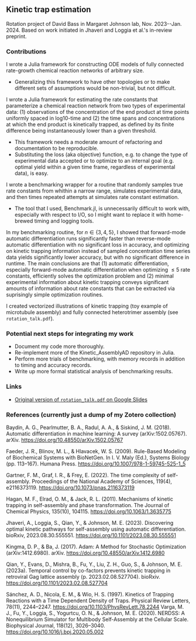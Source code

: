 ## Kinetic trap estimation
Rotation project of David Bass in Margaret Johnson lab, Nov. 2023--Jan. 2024. Based on work initiated in Jhaveri and Loggia et al.'s in-review preprint.

### Contributions
I wrote a Julia framework for constructing ODE models of fully connected rate-growth chemical reaction networks of arbitrary size.
- Generalizing this framework to have other topologies or to make different sets of assumptions would be non-trivial, but not difficult.

I wrote a Julia framework for estimating the rate constants that parameterize a chemical reaction network from two types of experimental data: (1) observations of the concentration of the end product at time points uniformly spaced in log10-time and (2) the time spans and concentrations at which the end product is kinetically trapped, as defined by its finite difference being instantaneously lower than a given threshold. 
- This framework needs a moderate amount of refactoring and documentation to be reproducible.
- Substituting the loss (aka objective) function, e.g. to change the type of experimental data accepted or to optimize to an internal goal (e.g. optimal yield within a given time frame, regardless of experimental data), is easy.

I wrote a benchmarking wrapper for a routine that randomly samples true rate constants from whithin a narrow range, simulates experimental data, and then times repeated attempts at  simulates rate constant estimation.
- The tool that I used, Benchmark.jl, is unnecessarily difficult to work with, especially with respect to I/O, so I might want to replace it with home-brewed timing and logging tools.

In my benchmarking routine, for $n \in \{3, 4, 5\}$, I showed that forward-mode automatic differentiation runs significantly faster than reverse-mode automatic differentiation with no significant loss in accuracy, and optimizing on kinetic trapping information instead of sampled concentration time series data yields significantly lower accuracy, but with no significant difference in runtime. The main conclusions are that (1) automatic differentiation, especially forward-mode automatic differentiation when optimizing $\le 5$ rate constants, efficiently solves the optimization problem and (2) minimal experimental information about kinetic trapping conveys significant amounts of information about rate constants that can be extracted via suprisingly simple optimization routines.

I created vectorized illustrations of kinetic trapping (toy example of microtubule assembly) and fully connected heterotrimer assembly (see `rotation_talk.pdf`).

### Potential next steps for integrating my work
- Document my code more thoroughly.
- Re-implement more of the Kinetic_AssemblyAD repository in Julia.
- Perform more trials of benchmarking, with memory records in addition to timing and accuracy records.
- Write up more formal statistical analysis of benchmarking results.

### Links
- [Original version of `rotation_talk.pdf` on Google Slides](https://docs.google.com/presentation/d/1-Mb23PiFgSqMkGJpZ9rYqLjJCuRr13WviM6cUggBn4I/edit?usp=sharing)

### References (currently just a dump of my Zotero collection)
Baydin, A. G., Pearlmutter, B. A., Radul, A. A., & Siskind, J. M. (2018). Automatic differentiation in machine learning: A survey (arXiv:1502.05767). arXiv. https://doi.org/10.48550/arXiv.1502.05767

Faeder, J. R., Blinov, M. L., & Hlavacek, W. S. (2009). Rule-Based Modeling of Biochemical Systems with BioNetGen. In I. V. Maly (Ed.), Systems Biology (pp. 113–167). Humana Press. https://doi.org/10.1007/978-1-59745-525-1_5

Gartner, F. M., Graf, I. R., & Frey, E. (2022). The time complexity of self-assembly. Proceedings of the National Academy of Sciences, 119(4), e2116373119. https://doi.org/10.1073/pnas.2116373119

Hagan, M. F., Elrad, O. M., & Jack, R. L. (2011). Mechanisms of kinetic trapping in self-assembly and phase transformation. The Journal of Chemical Physics, 135(10), 104115. https://doi.org/10.1063/1.3635775

Jhaveri, A., Loggia, S., Qian, Y., & Johnson, M. E. (2023). Discovering optimal kinetic pathways for self-assembly using automatic differentiation. bioRxiv, 2023.08.30.555551. https://doi.org/10.1101/2023.08.30.555551

Kingma, D. P., & Ba, J. (2017). Adam: A Method for Stochastic Optimization (arXiv:1412.6980). arXiv. https://doi.org/10.48550/arXiv.1412.6980

Qian, Y., Evans, D., Mishra, B., Fu, Y., Liu, Z. H., Guo, S., & Johnson, M. E. (2023a). Temporal control by co-factors prevents kinetic trapping in retroviral Gag lattice assembly (p. 2023.02.08.527704). bioRxiv. https://doi.org/10.1101/2023.02.08.527704

Sánchez, A. D., Nicola, E. M., & Wio, H. S. (1997). Kinetics of Trapping Reactions with a Time Dependent Density of Traps. Physical Review Letters, 78(11), 2244–2247. https://doi.org/10.1103/PhysRevLett.78.2244
Varga, M. J., Fu, Y., Loggia, S., Yogurtcu, O. N., & Johnson, M. E. (2020). NERDSS: A Nonequilibrium Simulator for Multibody Self-Assembly at the Cellular Scale. Biophysical Journal, 118(12), 3026–3040. https://doi.org/10.1016/j.bpj.2020.05.002
